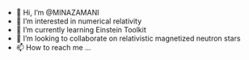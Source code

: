 - 👋 Hi, I’m @MINAZAMANI
- 👀 I’m interested in numerical relativity
- 🌱 I’m currently learning Einstein Toolkit
- 💞️ I’m looking to collaborate on relativistic magnetized neutron stars
- 📫 How to reach me ...

<!---
MINAZAMAN/MINAZAMAN is a ✨ special ✨ repository because its `README.md` (this file) appears on your GitHub profile.
You can click the Preview link to take a look at your changes.
--->
